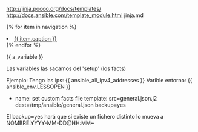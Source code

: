 http://jinja.pocoo.org/docs/templates/
http://docs.ansible.com/template_module.html
jinja.md

{% for item in navigation %}
  <li><a href="{{ item.href }}">{{ item.caption }}</a></li>
{% endfor %}

{{ a_variable }}


Las variables las sacamos del 'setup' (los facts)

Ejemplo:
Tengo las ips: {{ ansible_all_ipv4_addresses }}
Varible entorno: {{ ansible_env.LESSOPEN }}


- name: set custom facts file
  template: src=general.json.j2 dest=/tmp/ansible/general.json backup=yes

El backup=yes hará que si existe un fichero distinto lo mueva a NOMBRE.YYYY-MM-DD@HH:MM~
